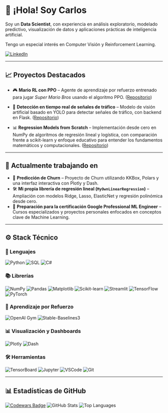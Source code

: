 # 👋 ¡Hola! Soy Carlos

Soy un **Data Scientist**, con experiencia en análisis exploratorio, modelado predictivo, visualización de datos y aplicaciones prácticas de inteligencia artificial.

Tengo un especial interés en Computer Visión y Reinforcement Learning.

[![LinkedIn](https://img.shields.io/badge/LinkedIn-blue?style=for-the-badge\&logo=linkedin\&logoColor=white)](https://www.linkedin.com/in/carlos-lopez-de-lizaga/)

---

## 📈 Proyectos Destacados

* 🎮 **Mario RL con PPO** – Agente de aprendizaje por refuerzo entrenado para jugar *Super Mario Bros* usando el algoritmo PPO.
  ([Repositorio](https://github.com/Reezo912/SuperMario-RL-PPO))

* 🚦 **Detección en tiempo real de señales de tráfico** – Modelo de visión artificial basado en YOLO para detectar señales de tráfico, con backend en Flask.
  ([Repositorio](https://github.com/Reezo912/Detector-Senales-Trafico))

* 📊 **Regression Models from Scratch** – Implementación desde cero en NumPy de algoritmos de regresión lineal y logística, con comparación frente a scikit-learn y enfoque educativo para entender los fundamentos matemáticos y computacionales.
  ([Repositorio](https://github.com/Reezo912/Regression-Models-From-Scratch))

---

## 🧠 Actualmente trabajando en

* 🚩 **Predicción de Churn** – Proyecto de Churn utilizando KKBox, Polars y una interfaz interactiva con Plotly y Dash.
* 🛠️ **Mi propia librería de regresión lineal (`MyOwnLinearRegression`)** – Ampliación con modelos Ridge, Lasso, ElasticNet y regresión polinómica desde cero.
* 🏅 **Preparación para la certificación Google Professional ML Engineer** – Cursos especializados y proyectos personales enfocados en conceptos clave de Machine Learning.

---

## ⚙️ Stack Técnico

### 🧪 Lenguajes

![Python](https://img.shields.io/badge/Python-3776AB?style=for-the-badge\&logo=python\&logoColor=white)
![SQL](https://img.shields.io/badge/SQL-003B57?style=for-the-badge\&logo=sqlite\&logoColor=white)
![C#](https://img.shields.io/badge/C%23-239120?style=for-the-badge\&logo=c-sharp\&logoColor=white)

### 📚 Librerías

![NumPy](https://img.shields.io/badge/NumPy-013243?style=for-the-badge\&logo=numpy\&logoColor=white)
![Pandas](https://img.shields.io/badge/Pandas-150458?style=for-the-badge\&logo=pandas\&logoColor=white)
![Matplotlib](https://img.shields.io/badge/Matplotlib-ffffff?style=for-the-badge\&logo=matplotlib\&logoColor=black)
![Scikit-learn](https://img.shields.io/badge/Scikit--Learn-F7931E?style=for-the-badge\&logo=scikit-learn\&logoColor=white)
![Streamlit](https://img.shields.io/badge/Streamlit-FF4B4B?style=for-the-badge\&logo=streamlit\&logoColor=white)
![TensorFlow](https://img.shields.io/badge/TensorFlow-FF6F00?style=for-the-badge\&logo=tensorflow\&logoColor=white)
![PyTorch](https://img.shields.io/badge/PyTorch-EE4C2C?style=for-the-badge\&logo=PyTorch\&logoColor=white)

### 🤖 Aprendizaje por Refuerzo

![OpenAI Gym](https://img.shields.io/badge/OpenAI%20Gym-000000?style=for-the-badge\&logo=openai\&logoColor=white)
![Stable-Baselines3](https://img.shields.io/badge/Stable--Baselines3-FFB000?style=for-the-badge\&logo=python\&logoColor=white)

### 📊 Visualización y Dashboards

![Plotly](https://img.shields.io/badge/Plotly-3F4F75?style=for-the-badge\&logo=plotly\&logoColor=white)
![Dash](https://img.shields.io/badge/Dash-0084FF?style=for-the-badge\&logo=plotly\&logoColor=white)

### 🛠️ Herramientas

![TensorBoard](https://img.shields.io/badge/TensorBoard-FFA500?style=for-the-badge\&logo=tensorflow\&logoColor=white)
![Jupyter](https://img.shields.io/badge/Jupyter-F37626?style=for-the-badge\&logo=jupyter\&logoColor=white)
![VSCode](https://img.shields.io/badge/VSCode-007ACC?style=for-the-badge\&logo=visual-studio-code\&logoColor=white)
![Git](https://img.shields.io/badge/Git-F05032?style=for-the-badge\&logo=git\&logoColor=white)

---

## 📊 Estadísticas de GitHub

[![Codewars Badge](https://www.codewars.com/users/Reezo912/badges/large)](https://www.codewars.com/users/Reezo912)
![GitHub Stats](https://github-readme-stats.vercel.app/api?username=Reezo912\&show_icons=true\&theme=radical)
![Top Languages](https://github-readme-stats.vercel.app/api/top-langs/?username=Reezo912\&layout=compact\&theme=radical)
